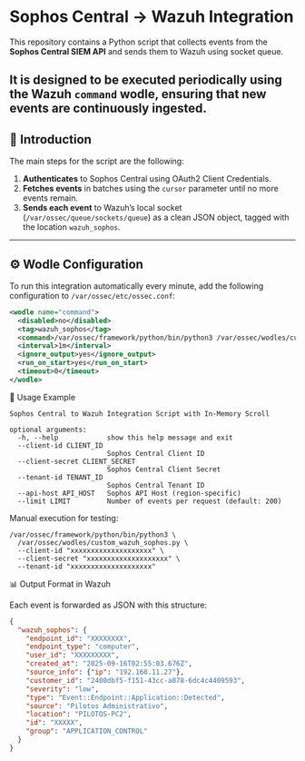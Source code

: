 # Sophos Central → Wazuh Integration

This repository contains a Python script that collects events from the **Sophos Central SIEM API** and sends them to Wazuh using socket queue.

It is designed to be executed periodically using the **Wazuh `command` wodle**, ensuring that new events are continuously ingested.
---

## 📌 Introduction

The main steps for the script are the following:

1. **Authenticates** to Sophos Central using OAuth2 Client Credentials.
2. **Fetches events** in batches using the `cursor` parameter until no more events remain.
3. **Sends each event** to Wazuh’s local socket (`/var/ossec/queue/sockets/queue`) as a clean JSON object, tagged with the location `wazuh_sophos`.

---

## ⚙️ Wodle Configuration

To run this integration automatically every minute, add the following configuration to `/var/ossec/etc/ossec.conf`:

```xml
<wodle name="command">
  <disabled>no</disabled>
  <tag>wazuh_sophos</tag>
  <command>/var/ossec/framework/python/bin/python3 /var/ossec/wodles/custom_wazuh_sophos.py --client-id "CLIENT_ID" --client-secret "CLIENT_SECRET" --tenant-id "TENANT_ID"</command>
  <interval>1m</interval>
  <ignore_output>yes</ignore_output>
  <run_on_start>yes</run_on_start>
  <timeout>0</timeout>
</wodle>
```

🚀 Usage Example
```
Sophos Central to Wazuh Integration Script with In-Memory Scroll

optional arguments:
  -h, --help            show this help message and exit
  --client-id CLIENT_ID
                        Sophos Central Client ID
  --client-secret CLIENT_SECRET
                        Sophos Central Client Secret
  --tenant-id TENANT_ID
                        Sophos Central Tenant ID
  --api-host API_HOST   Sophos API Host (region-specific)
  --limit LIMIT         Number of events per request (default: 200)
```

Manual execution for testing:
```
/var/ossec/framework/python/bin/python3 \
  /var/ossec/wodles/custom_wazuh_sophos.py \
  --client-id "xxxxxxxxxxxxxxxxxxxx" \
  --client-secret "xxxxxxxxxxxxxxxxxxxx" \
  --tenant-id "xxxxxxxxxxxxxxxxxxxx"
```
📊 Output Format in Wazuh

Each event is forwarded as JSON with this structure:
```json
{
  "wazuh_sophos": {
    "endpoint_id": "XXXXXXXX",
    "endpoint_type": "computer",
    "user_id": "XXXXXXXXX",
    "created_at": "2025-09-16T02:55:03.676Z",
    "source_info": {"ip": "192.168.11.27"},
    "customer_id": "2400dbf5-f151-43cc-a078-6dc4c4409593",
    "severity": "low",
    "type": "Event::Endpoint::Application::Detected",
    "source": "Pilotos Administrativo",
    "location": "PILOTOS-PC2",
    "id": "XXXXX",
    "group": "APPLICATION_CONTROL"
  }
}
```